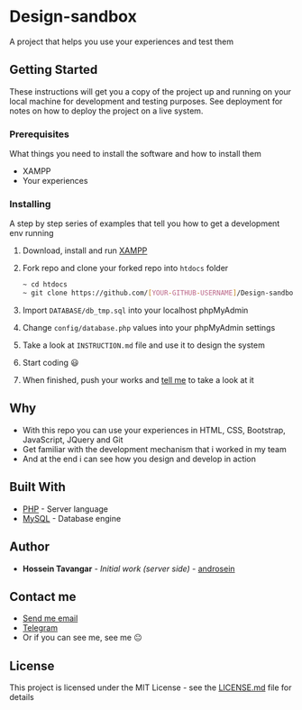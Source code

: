 # Design-sandbox

A project that helps you use your experiences and test them

## Getting Started

These instructions will get you a copy of the project up and running on your local machine for development and testing purposes. See deployment for notes on how to deploy the project on a live system.

### Prerequisites

What things you need to install the software and how to install them

- XAMPP
- Your experiences

### Installing

A step by step series of examples that tell you how to get a development env running

1. Download, install and run [XAMPP](https://www.apachefriends.org/download.html)

1. Fork repo and clone your forked repo into `htdocs` folder

   ```bash
   ~ cd htdocs
   ~ git clone https://github.com/[YOUR-GITHUB-USERNAME]/Design-sandbox.git
   ```

1. Import `DATABASE/db_tmp.sql` into your localhost phpMyAdmin

1. Change `config/database.php` values into your phpMyAdmin settings

1. Take a look at `INSTRUCTION.md` file and use it to design the system

1. Start coding :smiley:

1. When finished, push your works and [tell me](mailto:hi@androsein.ir) to take a look at it

## Why

- With this repo you can use your experiences in HTML, CSS, Bootstrap, JavaScript, JQuery and Git
- Get familiar with the development mechanism that i worked in my team
- And at the end i can see how you design and develop in action

## Built With

- [PHP](https://www.php.net/) - Server language
- [MySQL](https://www.mysql.com/) - Database engine

## Author

- **Hossein Tavangar** - _Initial work (server side)_ - [androsein](https://github.com/androsein)

## Contact me

- [Send me email](mailto:hi@androsein.ir)
- [Telegram](t.me/androsein)
- Or if you can see me, see me :neutral_face:

## License

This project is licensed under the MIT License - see the [LICENSE.md](LICENSE.md) file for details
